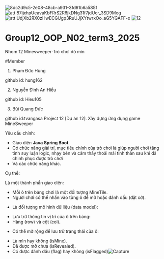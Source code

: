 ![8dc2d9c5-2e08-48cb-a931-3fd91b6a5851](https://github.com/user-attachments/assets/e041439a-80e3-4510-a7b3-78039c31893a)
![att 87ijxhpUeavaKbFRrS2R6jkDNg31f7jdUcr_3SD9Meg](https://github.com/user-attachments/assets/38c61144-63b4-497b-ad23-c1b59f4c521a)
![att UdjXb2RX0zHwECGUgp3RuUJjXYtwrxOo_aG5YGAFF-o](https://github.com/user-attachments/assets/2b2294c8-083d-4d9e-8bff-ef50fee23834)
![12](https://github.com/user-attachments/assets/361f3e6f-2ebc-4f8c-80e4-743552682ec9)
# Group12_OOP_N02_term3_2025
Nhom 12
Minesweeper-Trò chơi dò mìn
   
   #Member
 1. Phạm Đức Hùng

github id: hung162
 
 2. Nguyễn Đình An Hiếu
 
 github id: Hieu105

 3. Bùi Quang Đức

github id:tvangasa
Project 12 [Dự án 12]. Xây dựng ứng dụng game MineSweeper

Yêu cầu chính:

- Giao diện <b>Java Spring Boot</b>.
- Có chức năng giải trí, mục tiêu chính của trò chơi là giúp người chơi tăng tính suy luận logic, nhạy
bén và cảm thấy thoải mái tinh thần sau khi đã chinh phục được trò chơi
- Và các chức năng khác.


Cụ thể:

Là một thành phần giao diện:
+ Mỗi ô trên bảng chơi là một đối tượng MineTile.
+ Người chơi có thể nhấn vào từng ô để mở hoặc đánh dấu (đặt cờ).
- Là đối tượng mô hình dữ liệu (data model):
+ Lưu trữ thông tin vị trí của ô trên bảng:
+ Hàng (row) và cột (col).
- Có thể mở rộng để lưu trữ trạng thái của ô:
+ Là mìn hay không (isMine).
+ Đã được mở chưa (isRevealed).
+ Có được đánh dấu (flag) hay không (isFlagged)![Capture](https://github.com/user-attachments/assets/7d1c268b-7a71-4821-b9f5-4b6a59e7b36c)


